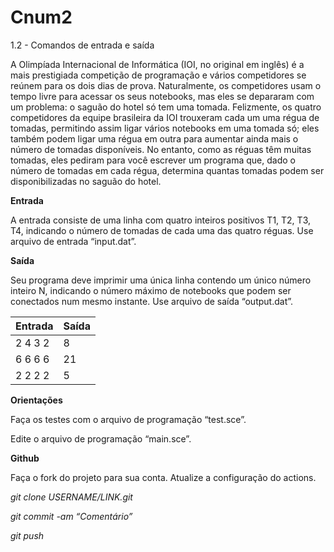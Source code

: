 # Cnum2
1.2 - Comandos de entrada e saída

A Olimpíada Internacional de Informática (IOI, no original em inglês) é a mais prestigiada competição de programação e vários competidores se reúnem para os dois dias de prova. Naturalmente, os competidores usam o tempo livre para acessar os seus notebooks, mas eles se depararam com um problema: o saguão do hotel só tem uma tomada. Felizmente, os quatro competidores da equipe brasileira da IOI trouxeram cada um uma régua de tomadas, permitindo assim ligar vários notebooks em uma tomada só; eles também podem ligar uma régua em outra para aumentar ainda mais o número de tomadas disponíveis. No entanto, como as réguas têm muitas tomadas, eles pediram para você escrever um programa que, dado o número de tomadas em cada régua, determina quantas tomadas podem ser disponibilizadas no saguão do hotel.

**Entrada**

A entrada consiste de uma linha com quatro inteiros positivos T1, T2, T3, T4, indicando o número de tomadas de cada uma das quatro réguas. Use arquivo de entrada “input.dat”.

**Saída**

Seu programa deve imprimir uma única linha contendo um único número inteiro N, indicando o número máximo de notebooks que podem ser conectados num mesmo instante. Use arquivo de saída “output.dat”.

| Entrada | Saída |
| --- | --- |
| 2 4 3 2 | 8 |
| 6 6 6 6 | 21 |
| 2 2 2 2 | 5 |

**Orientações**

Faça os testes com o arquivo de programação “test.sce”.

Edite o arquivo de programação “main.sce”.

**Github**

Faça o fork do projeto para sua conta. Atualize a configuração do actions.

*git clone USERNAME/LINK.git*

*git commit -am “Comentário”*

*git push*
